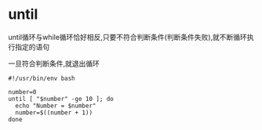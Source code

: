 # until

until循环与while循环恰好相反,只要不符合判断条件(判断条件失败),就不断循环执行指定的语句

一旦符合判断条件,就退出循环

```shell
#!/usr/bin/env bash

number=0
until [ "$number" -ge 10 ]; do
  echo "Number = $number"
  number=$((number + 1))
done
```